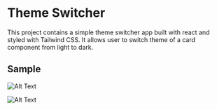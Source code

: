 # Theme Switcher

This project contains a simple theme switcher app built with react and styled with Tailwind CSS. It allows user to switch theme of a card component from light to dark.

## Sample

![Alt Text](https://imgur.com/drEABWW.jpg)

![Alt Text](https://imgur.com/AM1ORAD.jpg)